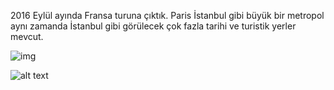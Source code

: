 2016 Eylül ayında Fransa turuna çıktık. Paris İstanbul gibi büyük bir metropol aynı zamanda İstanbul gibi görülecek çok fazla tarihi ve turistik yerler mevcut. 

![img](https://www.resmin.net/image/PFBb1)





   

![alt text](https://www.resmin.net/image/PFBb1)
                   

